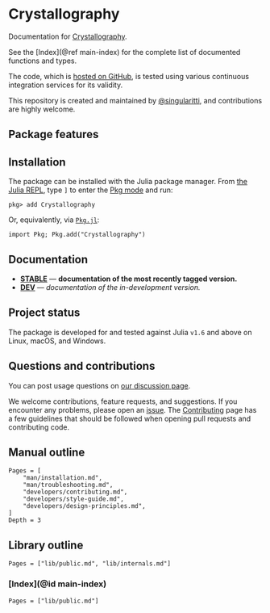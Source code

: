 # Crystallography

Documentation for [Crystallography](https://github.com/MineralsCloud/Crystallography.jl).

See the [Index](@ref main-index) for the complete list of documented functions
and types.

The code, which is [hosted on GitHub](https://github.com/MineralsCloud/Crystallography.jl), is tested
using various continuous integration services for its validity.

This repository is created and maintained by
[@singularitti](https://github.com/singularitti), and contributions are highly welcome.

## Package features



## Installation

The package can be installed with the Julia package manager.
From [the Julia REPL](https://docs.julialang.org/en/v1/stdlib/REPL/), type `]` to enter
the [Pkg mode](https://docs.julialang.org/en/v1/stdlib/REPL/#Pkg-mode) and run:

```julia-repl
pkg> add Crystallography
```

Or, equivalently, via [`Pkg.jl`](https://pkgdocs.julialang.org/v1/):

```@repl
import Pkg; Pkg.add("Crystallography")
```

## Documentation

- [**STABLE**](https://MineralsCloud.github.io/Crystallography.jl/stable) — **documentation of the most recently tagged version.**
- [**DEV**](https://MineralsCloud.github.io/Crystallography.jl/dev) — _documentation of the in-development version._

## Project status

The package is developed for and tested against Julia `v1.6` and above on Linux, macOS, and
Windows.

## Questions and contributions

You can post usage questions on
[our discussion page](https://github.com/MineralsCloud/Crystallography.jl/discussions).

We welcome contributions, feature requests, and suggestions. If you encounter any problems,
please open an [issue](https://github.com/MineralsCloud/Crystallography.jl/issues).
The [Contributing](@ref) page has
a few guidelines that should be followed when opening pull requests and contributing code.

## Manual outline

```@contents
Pages = [
    "man/installation.md",
    "man/troubleshooting.md",
    "developers/contributing.md",
    "developers/style-guide.md",
    "developers/design-principles.md",
]
Depth = 3
```

## Library outline

```@contents
Pages = ["lib/public.md", "lib/internals.md"]
```

### [Index](@id main-index)

```@index
Pages = ["lib/public.md"]
```
